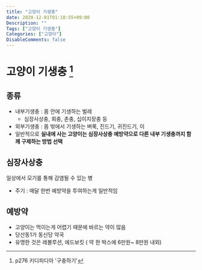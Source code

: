 ```yaml
---
title: "고양이 기생충"
date: 2020-12-01T01:18:55+09:00
Description: ""
Tags: ["고양이 기생충"]
Categories: ["고양이"]
DisableComments: false
---
```

# 고양이 기생충 [^1]
## 종류
- 내부기생충 : 몸 안에 기생하는 벌레
  - 심장사상충, 회충, 촌충, 십이지장충 등
- 외부기생충 : 몸 밖에서 기생하는 벼룩, 진드기, 귀진드기, 이
- 일반적으로 **실내에 사는 고양이는 심장사상충 예방약으로 다른 내부 기생충까지 함께 구제하는 방법 선택**

## 심장사상충
일상에서 모기를 통해 감염될 수 있는 병
- 주기 : 매달 한번 예방약을 투여하는게 일반적임

## 예방약
- 고양이는 먹이는게 어렵기 때문에 바르는 약이 많음
- 당산동1가 동신당 약국
- 유명한 것은 레볼루션, 에드보킷 ( 약 한 박스에 6만원~ 8만원 내외)


[^1]: p276 키디피디아 '구충하기'